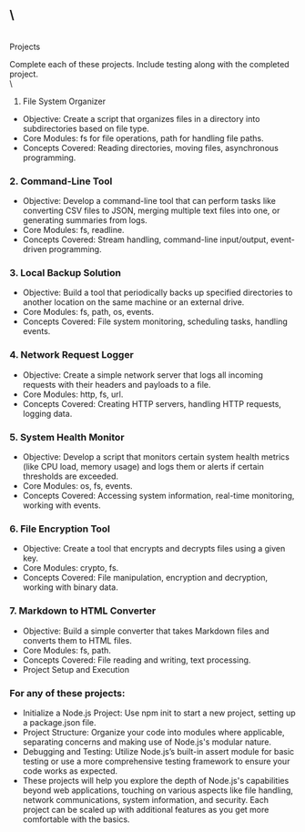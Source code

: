 

##  \
 \
Projects

Complete each of these projects. Include testing along with the completed project. \
 \
1. File System Organizer



* Objective: Create a script that organizes files in a directory into subdirectories based on file type.
* Core Modules: fs for file operations, path for handling file paths.
* Concepts Covered: Reading directories, moving files, asynchronous programming.


### 2. Command-Line Tool



* Objective: Develop a command-line tool that can perform tasks like converting CSV files to JSON, merging multiple text files into one, or generating summaries from logs.
* Core Modules: fs, readline.
* Concepts Covered: Stream handling, command-line input/output, event-driven programming.


### 3. Local Backup Solution



* Objective: Build a tool that periodically backs up specified directories to another location on the same machine or an external drive.
* Core Modules: fs, path, os, events.
* Concepts Covered: File system monitoring, scheduling tasks, handling events.


### 4. Network Request Logger



* Objective: Create a simple network server that logs all incoming requests with their headers and payloads to a file.
* Core Modules: http, fs, url.
* Concepts Covered: Creating HTTP servers, handling HTTP requests, logging data.


### 5. System Health Monitor



* Objective: Develop a script that monitors certain system health metrics (like CPU load, memory usage) and logs them or alerts if certain thresholds are exceeded.
* Core Modules: os, fs, events.
* Concepts Covered: Accessing system information, real-time monitoring, working with events.


### 6. File Encryption Tool



* Objective: Create a tool that encrypts and decrypts files using a given key.
* Core Modules: crypto, fs.
* Concepts Covered: File manipulation, encryption and decryption, working with binary data.


### 7. Markdown to HTML Converter



* Objective: Build a simple converter that takes Markdown files and converts them to HTML files.
* Core Modules: fs, path.
* Concepts Covered: File reading and writing, text processing.
* Project Setup and Execution


### For any of these projects:



* Initialize a Node.js Project: Use npm init to start a new project, setting up a package.json file.
* Project Structure: Organize your code into modules where applicable, separating concerns and making use of Node.js's modular nature.
* Debugging and Testing: Utilize Node.js’s built-in assert module for basic testing or use a more comprehensive testing framework to ensure your code works as expected.
* These projects will help you explore the depth of Node.js's capabilities beyond web applications, touching on various aspects like file handling, network communications, system information, and security. Each project can be scaled up with additional features as you get more comfortable with the basics.
